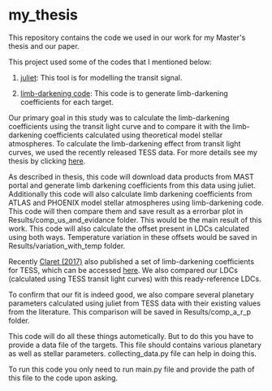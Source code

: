 # my_thesis
This repository contains the code we used in our work for my Master's thesis and our paper.

This project used some of the codes that I mentioned below:

1. [juliet](https://github.com/nespinoza/juliet): This tool is for modelling the transit signal.

2. [limb-darkening code](https://github.com/nespinoza/limb-darkening): This code is to generate limb-darkening coefficients for each target.

Our primary goal in this study was to calculate the limb-darkening coefficients using the transit light curve and to compare it with the limb-darkening coefficients calculated using theoretical model stellar atmospheres. To calculate the limb-darkening effect from transit light curves, we used the recently released TESS data. For more details see my thesis by clicking [here](https://jayshilpatel.files.wordpress.com/2019/05/dissertation_final-1.pdf).

As described in thesis, this code will download data products from MAST portal and generate limb darkening coefficients from this data using juliet. Additionally this code will also calculate limb darkening coefficients from ATLAS and PHOENIX model stellar atmospheres using limb-darkening code. This code will then compare them and save result as a errorbar plot in Results/comp_us_and_evidance folder. This would be the main result of this work. This code will also calculate the offset present in LDCs calculated using both ways. Temperature variation in these offsets would be saved in Results/variation_with_temp folder.

Recently [Claret (2017)](https://arxiv.org/abs/1804.10295) also published a set of limb-darkening coefficients for TESS, which can be accessed [here](http://vizier.u-strasbg.fr/viz-bin/VizieR?-source=J%2FA%2BA%2F600%2FA30). We also compared our LDCs (calculated using TESS transit light curves) with this ready-reference LDCs.

To confirm that our fit is indeed good, we also compare several planetary parameters calculated using juliet from TESS data with their existing values from the literature. This comparison will be saved in Results/comp_a_r_p folder.

This code will do all these things autometically. But to do this you have to provide a data file of the targets. This file should contains various planetary as well as stellar parameters. collecting_data.py file can help in doing this.

To run this code you only need to run main.py file and provide the path of this file to the code upon asking.
